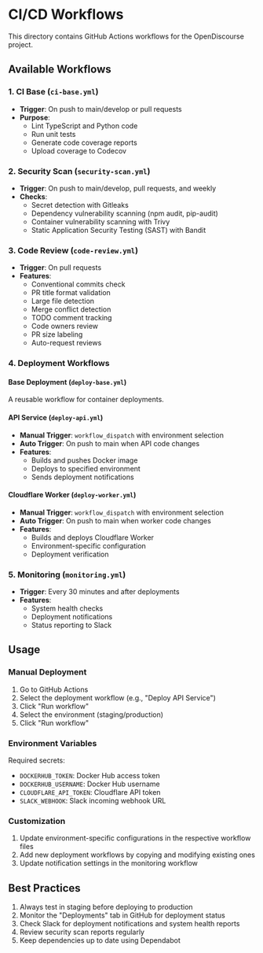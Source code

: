 # CI/CD Workflows

This directory contains GitHub Actions workflows for the OpenDiscourse project.

## Available Workflows

### 1. CI Base (`ci-base.yml`)

- **Trigger**: On push to main/develop or pull requests
- **Purpose**:
  - Lint TypeScript and Python code
  - Run unit tests
  - Generate code coverage reports
  - Upload coverage to Codecov

### 2. Security Scan (`security-scan.yml`)

- **Trigger**: On push to main/develop, pull requests, and weekly
- **Checks**:
  - Secret detection with Gitleaks
  - Dependency vulnerability scanning (npm audit, pip-audit)
  - Container vulnerability scanning with Trivy
  - Static Application Security Testing (SAST) with Bandit

### 3. Code Review (`code-review.yml`)

- **Trigger**: On pull requests
- **Features**:
  - Conventional commits check
  - PR title format validation
  - Large file detection
  - Merge conflict detection
  - TODO comment tracking
  - Code owners review
  - PR size labeling
  - Auto-request reviews

### 4. Deployment Workflows

#### Base Deployment (`deploy-base.yml`)

A reusable workflow for container deployments.

#### API Service (`deploy-api.yml`)

- **Manual Trigger**: `workflow_dispatch` with environment selection
- **Auto Trigger**: On push to main when API code changes
- **Features**:
  - Builds and pushes Docker image
  - Deploys to specified environment
  - Sends deployment notifications

#### Cloudflare Worker (`deploy-worker.yml`)

- **Manual Trigger**: `workflow_dispatch` with environment selection
- **Auto Trigger**: On push to main when worker code changes
- **Features**:
  - Builds and deploys Cloudflare Worker
  - Environment-specific configuration
  - Deployment verification

### 5. Monitoring (`monitoring.yml`)

- **Trigger**: Every 30 minutes and after deployments
- **Features**:
  - System health checks
  - Deployment notifications
  - Status reporting to Slack

## Usage

### Manual Deployment

1. Go to GitHub Actions
2. Select the deployment workflow (e.g., "Deploy API Service")
3. Click "Run workflow"
4. Select the environment (staging/production)
5. Click "Run workflow"

### Environment Variables

Required secrets:

- `DOCKERHUB_TOKEN`: Docker Hub access token
- `DOCKERHUB_USERNAME`: Docker Hub username
- `CLOUDFLARE_API_TOKEN`: Cloudflare API token
- `SLACK_WEBHOOK`: Slack incoming webhook URL

### Customization

1. Update environment-specific configurations in the respective workflow files
2. Add new deployment workflows by copying and modifying existing ones
3. Update notification settings in the monitoring workflow

## Best Practices

1. Always test in staging before deploying to production
2. Monitor the "Deployments" tab in GitHub for deployment status
3. Check Slack for deployment notifications and system health reports
4. Review security scan reports regularly
5. Keep dependencies up to date using Dependabot
